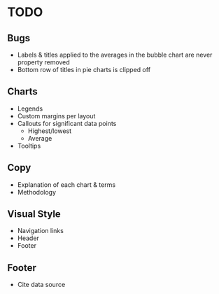 # TODO

## Bugs
- Labels & titles applied to the averages in the bubble chart are never property removed
- Bottom row of titles in pie charts is clipped off

## Charts
- Legends
- Custom margins per layout
- Callouts for significant data points
	- Highest/lowest
	- Average
- Tooltips

## Copy
- Explanation of each chart & terms
- Methodology

## Visual Style
- Navigation links
- Header
- Footer

## Footer
- Cite data source